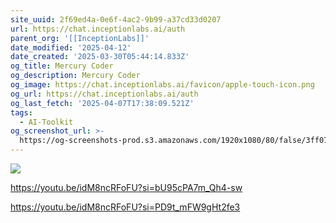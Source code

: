 ```yaml
---
site_uuid: 2f69ed4a-0e6f-4ac2-9b99-a37cd33d0207
url: https://chat.inceptionlabs.ai/auth
parent_org: '[[InceptionLabs]]'
date_modified: '2025-04-12'
date_created: '2025-03-30T05:44:14.833Z'
og_title: Mercury Coder
og_description: Mercury Coder
og_image: https://chat.inceptionlabs.ai/favicon/apple-touch-icon.png
og_url: https://chat.inceptionlabs.ai/auth
og_last_fetch: '2025-04-07T17:38:09.521Z'
tags:
  - AI-Toolkit
og_screenshot_url: >-
  https://og-screenshots-prod.s3.amazonaws.com/1920x1080/80/false/3ff0767a073d9102d65258e556f6e789d98a6f5cf3d51f1f93eb16deb7271572.jpeg
---
```





























![](https://i.imgur.com/dwG53E5.png)


https://youtu.be/idM8ncRFoFU?si=bU95cPA7m_Qh4-sw


https://youtu.be/idM8ncRFoFU?si=PD9t_mFW9gHt2fe3